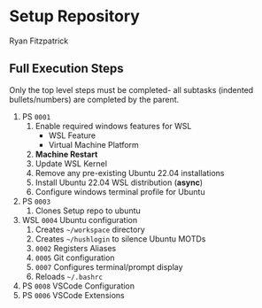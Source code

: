 # Setup Repository

Ryan Fitzpatrick

## Full Execution Steps

Only the top level steps must be completed- all subtasks (indented bullets/numbers) are completed by the parent.

1. PS `0001`
	1. Enable required windows features for WSL
		- WSL Feature
		- Virtual Machine Platform
	2. **Machine Restart**
	3. Update WSL Kernel
	4. Remove any pre-existing Ubuntu 22.04 installations
	5. Install Ubuntu 22.04 WSL distribution (**async**)
	6. Configure windows terminal profile for Ubuntu
2. PS `0003`
	1. Clones Setup repo to ubuntu
3. WSL `0004` Ubuntu configuration
	1. Creates `~/workspace` directory
	2. Creates `~/hushlogin` to silence Ubuntu MOTDs
	3. `0002` Registers Aliases
	4. `0005` Git configuration
	5. `0007` Configures terminal/prompt display
	6. Reloads `~/.bashrc`
4. PS `0008` VSCode Configuration
5. PS `0006` VSCode Extensions